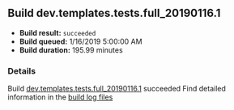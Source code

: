 ## Build dev.templates.tests.full_20190116.1
- **Build result:** `succeeded`
- **Build queued:** 1/16/2019 5:00:00 AM
- **Build duration:** 195.99 minutes
### Details
Build [dev.templates.tests.full_20190116.1](https://winappstudio.visualstudio.com/web/build.aspx?pcguid=a4ef43be-68ce-4195-a619-079b4d9834c2&builduri=vstfs%3a%2f%2f%2fBuild%2fBuild%2f26896) succeeded
Find detailed information in the [build log files](https://uwpctdiags.blob.core.windows.net/buildlogs/dev.templates.tests.full_20190116.1_logs.zip)
